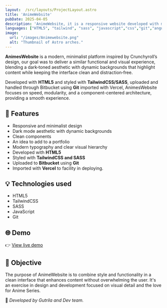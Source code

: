 ```yaml
---
layout:  /src/layouts/ProjectLayout.astro
title: 'AnimeWebsite'
pubDate: 2025-04-05
description: 'AnimeWebsite, it is a responsive website developed with my dev team.'
languages: ["HTML5", "tailwind", "sass", "javascript","css","git","angular"]
image:
  url: "/images/Animewebsite.png"
  alt: "Thumbnail of Astro arches."
--- 
```


**AnimesWebsite** is a modern, minimalist platform inspired by Crunchyroll’s design, our goal was to deliver a similar functional and visual experience, blending a dark‑toned aesthetic with dynamic backgrounds that highlight content while keeping the interface clean and distraction‑free.

Developed with **HTML5** and styled with **TailwindCSS/SASS**, uploaded and handled through Bitbucket using **Git** imported with Vercel, AnimesWebsite focuses on speed, modularity, and a component-centered architecture, providing a smooth experience.

## 🧩 Features

- Responsive and minimalist design
- Dark mode aesthetic with dynamic backgrounds
- Clean components
- An idea to add to a portfolio
- Modern typography and clear visual hierarchy
- Developed with **HTML5**
- Styled with **TailwindCSS and SASS**
- Uploaded to **Bitbucket** using **Git**
- Imported with **Vercel** to facility in deploying.

## 💡 Technologies used

- HTML5
- TailwindCSS
- SASS
- JavaScript
- Git


## 🌐 Demo

👉 [View live demo](https://dftb-animewebsite.vercel.app/) 

## 🎯 Objective

The purpose of AnimeWebsite is to combine style and functionality in a clean interface that enhances content without overwhelming the user. It's an exercise in design and development focused on visual detail and the love for Anime Series.


🚀 *Developed by Gutrila and Dev team.*
